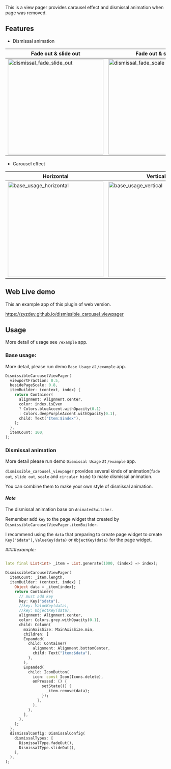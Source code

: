 This is a view pager provides carousel effect and dismissal animation when page was removed.

## Features

* Dismissal animation

| Fade out & slide out                                                                                                                                             | Fade out & scale                                                                                                                                          | Fade out & circular hide                                                                                                                                           |
|------------------------------------------------------------------------------------------------------------------------------------------------------------------|-------------------------------------------------------------------------------------------------------------------------------------------------------------|----------------------------------------------------------------------------------------------------------------------------------------------------------------------|
| <img title="dismissal_fade_slide_out" src="https://user-images.githubusercontent.com/16483162/188320390-4046c544-0edb-428b-a97e-321f6a411d14.gif" width="300" /> | <img title="dismissal_fade_scale" src="https://user-images.githubusercontent.com/16483162/188320395-d26295c2-5882-4437-a5c1-ba1172acedb2.gif" width="300"/> | <img title="dismissal_fade_circular_hide"  src="https://user-images.githubusercontent.com/16483162/188320396-d3a73621-d346-40e9-aaba-b093cd2029ca.gif" width="300"/> |

* Carousel effect

| Horizontal                                                                                                                                                    | Vertical                                                                                                                                                    |
|---------------------------------------------------------------------------------------------------------------------------------------------------------------|-------------------------------------------------------------------------------------------------------------------------------------------------------------|
| <img title="base_usage_horizontal" src="https://user-images.githubusercontent.com/16483162/188320379-bae6cd27-a817-4962-9c16-f67f28770b77.gif" width="300" /> | <img title="base_usage_vertical"  src="https://user-images.githubusercontent.com/16483162/188320384-18598ce1-8661-4960-be2d-a9be8171880c.gif" width="300"/> |

## Web Live demo
This an example app of this plugin of web version.

https://zyzdev.github.io/dismissible_carousel_viewpager

## Usage

More detail of usage see `/example` app.

### Base usage:
More detail, please run demo `Base Usage` at `/example` app.

```dart
DismissibleCarouselViewPager(
  viewportFraction: 0.5,
  besidePageScale: 0.8,
  itemBuilder: (context, index) {
    return Container(
      alignment: Alignment.center,
      color: index.isEven
      ? Colors.blueAccent.withOpacity(0.1)
      : Colors.deepPurpleAccent.withOpacity(0.1),
      child: Text("Item:$index"),
    ); 
  },
  itemCount: 100,
);
```
### Dismissal animation
More detail please run demo `Dismissal Usage` at `/example` app.

`dismissible_carousel_viewpager` provides several kinds of animation(`fade out`, `slide out`, `scale` and `circular hide`) to make dismissal animation.

You can combine them to make your own style of dismissal animation.


#### *Note*
The dismissal animation base on `AnimatedSwitcher`.

Remember add `key` to the page widget that created by `DismissibleCarouselViewPager.itemBuilder`.

I recommend using the `data` that preparing to create page widget to create `Key("$data")`, `ValueKey(data)` or `ObjectKey(data)` for the page widget.

####*example:*
```dart

late final List<int> _item = List.generate(1000, (index) => index);

DismissibleCarouselViewPager(
  itemCount: _item.length,
  itemBuilder: (context, index) {
    Object data = _item[index];
    return Container(
      // must add key
      key: Key("$data"),
      //key: ValueKey(data),
      //key: ObjectKey(data),
      alignment: Alignment.center,
      color: Colors.grey.withOpacity(0.1),
      child: Column(
        mainAxisSize: MainAxisSize.min,
        children: [
        Expanded(
          child: Container(
            alignment: Alignment.bottomCenter,
            child: Text("Item:$data"),
          ),
        ),
        Expanded(
          child: IconButton(
            icon: const Icon(Icons.delete),
            onPressed: () {
                setState(() {
                  _item.remove(data);
                });
              },
            ),
          ),
        ],
      ),
    );
  },
  dismissalConfig: DismissalConfig(
    dismissalTypes: [
      DismissalType.fadeOut(),
      DismissalType.slideOut(),
    ],
  ),
);
```
